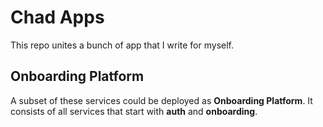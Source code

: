 # Chad Apps

This repo unites a bunch of app that I write for myself.

## Onboarding Platform

A subset of these services could be deployed as **Onboarding Platform**. It consists of all services that start with **auth** and **onboarding**.

